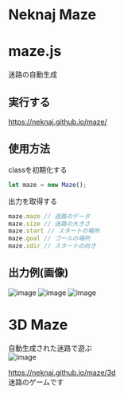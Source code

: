 # Neknaj Maze

# maze.js
迷路の自動生成  

## 実行する
https://neknaj.github.io/maze/

## 使用方法
classを初期化する  
```js
let maze = new Maze();
```
出力を取得する
```js
maze.maze // 迷路のデータ
maze.size // 迷路の大きさ
maze.start // スタートの場所
maze.goal // ゴールの場所
maze.sdir // スタートの向き
```

## 出力例(画像)
![image](https://user-images.githubusercontent.com/79097169/202877865-bc331b1e-753c-4dd8-b68b-32a7c239dc62.png)
![image](https://user-images.githubusercontent.com/79097169/202878001-9b143946-b285-4497-b9a8-840d74357425.png)
![image](https://user-images.githubusercontent.com/79097169/202878011-c798674f-2900-4c18-8a2a-8331f46a7a45.png)


# 3D Maze
自動生成された迷路で遊ぶ  
![image](https://user-images.githubusercontent.com/79097169/202878028-e6fc92b0-a5d9-4210-bc6f-4c2d9997b0eb.png)

https://neknaj.github.io/maze/3d  
迷路のゲームです  
